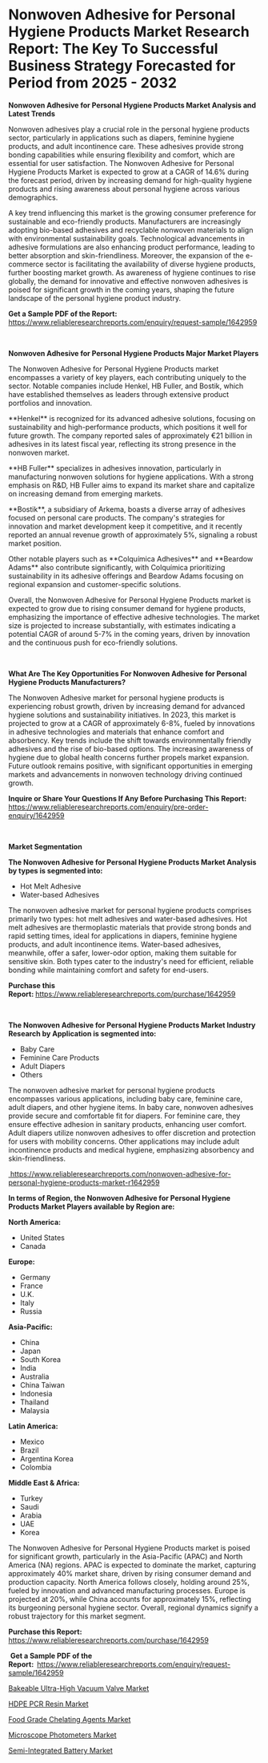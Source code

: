 <p><h1>Nonwoven Adhesive for Personal Hygiene Products Market Research Report: The Key To Successful Business Strategy Forecasted for Period from 2025 - 2032</h1></p><p><strong>Nonwoven Adhesive for Personal Hygiene Products Market Analysis and Latest Trends</strong></p>
<p><p>Nonwoven adhesives play a crucial role in the personal hygiene products sector, particularly in applications such as diapers, feminine hygiene products, and adult incontinence care. These adhesives provide strong bonding capabilities while ensuring flexibility and comfort, which are essential for user satisfaction. The Nonwoven Adhesive for Personal Hygiene Products Market is expected to grow at a CAGR of 14.6% during the forecast period, driven by increasing demand for high-quality hygiene products and rising awareness about personal hygiene across various demographics.</p><p>A key trend influencing this market is the growing consumer preference for sustainable and eco-friendly products. Manufacturers are increasingly adopting bio-based adhesives and recyclable nonwoven materials to align with environmental sustainability goals. Technological advancements in adhesive formulations are also enhancing product performance, leading to better absorption and skin-friendliness. Moreover, the expansion of the e-commerce sector is facilitating the availability of diverse hygiene products, further boosting market growth. As awareness of hygiene continues to rise globally, the demand for innovative and effective nonwoven adhesives is poised for significant growth in the coming years, shaping the future landscape of the personal hygiene product industry.</p></p>
<p><strong>Get a Sample PDF of the Report:&nbsp;</strong> <a href="https://www.reliableresearchreports.com/enquiry/request-sample/1642959?utm_campaign=7&utm_medium=2&utm_source=Github&utm_content=ia&utm_term=28032025&utm_id=nonwoven-adhesive-for-personal-hygiene-products">https://www.reliableresearchreports.com/enquiry/request-sample/1642959</a></p>
<p>&nbsp;</p>
<p><strong>Nonwoven Adhesive for Personal Hygiene Products Major Market Players</strong></p>
<p><p>The Nonwoven Adhesive for Personal Hygiene Products market encompasses a variety of key players, each contributing uniquely to the sector. Notable companies include Henkel, HB Fuller, and Bostik, which have established themselves as leaders through extensive product portfolios and innovation.</p><p>**Henkel** is recognized for its advanced adhesive solutions, focusing on sustainability and high-performance products, which positions it well for future growth. The company reported sales of approximately €21 billion in adhesives in its latest fiscal year, reflecting its strong presence in the nonwoven market.</p><p>**HB Fuller** specializes in adhesives innovation, particularly in manufacturing nonwoven solutions for hygiene applications. With a strong emphasis on R&D, HB Fuller aims to expand its market share and capitalize on increasing demand from emerging markets.</p><p>**Bostik**, a subsidiary of Arkema, boasts a diverse array of adhesives focused on personal care products. The company's strategies for innovation and market development keep it competitive, and it recently reported an annual revenue growth of approximately 5%, signaling a robust market position.</p><p>Other notable players such as **Colquímica Adhesives** and **Beardow Adams** also contribute significantly, with Colquímica prioritizing sustainability in its adhesive offerings and Beardow Adams focusing on regional expansion and customer-specific solutions.</p><p>Overall, the Nonwoven Adhesive for Personal Hygiene Products market is expected to grow due to rising consumer demand for hygiene products, emphasizing the importance of effective adhesive technologies. The market size is projected to increase substantially, with estimates indicating a potential CAGR of around 5-7% in the coming years, driven by innovation and the continuous push for eco-friendly solutions.</p></p>
<p>&nbsp;</p>
<p><strong>What Are The Key Opportunities For Nonwoven Adhesive for Personal Hygiene Products Manufacturers?</strong></p>
<p><p>The Nonwoven Adhesive market for personal hygiene products is experiencing robust growth, driven by increasing demand for advanced hygiene solutions and sustainability initiatives. In 2023, this market is projected to grow at a CAGR of approximately 6-8%, fueled by innovations in adhesive technologies and materials that enhance comfort and absorbency. Key trends include the shift towards environmentally friendly adhesives and the rise of bio-based options. The increasing awareness of hygiene due to global health concerns further propels market expansion. Future outlook remains positive, with significant opportunities in emerging markets and advancements in nonwoven technology driving continued growth.</p></p>
<p><strong>Inquire or Share Your Questions If Any Before Purchasing This Report:</strong> <a href="https://www.reliableresearchreports.com/enquiry/pre-order-enquiry/1642959?utm_campaign=7&utm_medium=2&utm_source=Github&utm_content=ia&utm_term=28032025&utm_id=nonwoven-adhesive-for-personal-hygiene-products">https://www.reliableresearchreports.com/enquiry/pre-order-enquiry/1642959</a></p>
<p>&nbsp;</p>
<p><strong>Market Segmentation</strong></p>
<p><strong>The Nonwoven Adhesive for Personal Hygiene Products Market Analysis by types is segmented into:</strong></p>
<p><ul><li>Hot Melt Adhesive</li><li>Water-based Adhesives</li></ul></p>
<p><p>The nonwoven adhesive market for personal hygiene products comprises primarily two types: hot melt adhesives and water-based adhesives. Hot melt adhesives are thermoplastic materials that provide strong bonds and rapid setting times, ideal for applications in diapers, feminine hygiene products, and adult incontinence items. Water-based adhesives, meanwhile, offer a safer, lower-odor option, making them suitable for sensitive skin. Both types cater to the industry's need for efficient, reliable bonding while maintaining comfort and safety for end-users.</p></p>
<p><strong>Purchase this Report:&nbsp;</strong><a href="https://www.reliableresearchreports.com/purchase/1642959?utm_campaign=7&utm_medium=2&utm_source=Github&utm_content=ia&utm_term=28032025&utm_id=nonwoven-adhesive-for-personal-hygiene-products">https://www.reliableresearchreports.com/purchase/1642959</a></p>
<p>&nbsp;</p>
<p><strong>The Nonwoven Adhesive for Personal Hygiene Products Market Industry Research by Application is segmented into:</strong></p>
<p><ul><li>Baby Care</li><li>Feminine Care Products</li><li>Adult Diapers</li><li>Others</li></ul></p>
<p><p>The nonwoven adhesive market for personal hygiene products encompasses various applications, including baby care, feminine care, adult diapers, and other hygiene items. In baby care, nonwoven adhesives provide secure and comfortable fit for diapers. For feminine care, they ensure effective adhesion in sanitary products, enhancing user comfort. Adult diapers utilize nonwoven adhesives to offer discretion and protection for users with mobility concerns. Other applications may include adult incontinence products and medical hygiene, emphasizing absorbency and skin-friendliness.</p></p>
<p><a href="https://www.reliableresearchreports.com/nonwoven-adhesive-for-personal-hygiene-products-market-r1642959?utm_campaign=7&utm_medium=2&utm_source=Github&utm_content=ia&utm_term=28032025&utm_id=nonwoven-adhesive-for-personal-hygiene-products">&nbsp;https://www.reliableresearchreports.com/nonwoven-adhesive-for-personal-hygiene-products-market-r1642959</a></p>
<p><strong>In terms of Region, the Nonwoven Adhesive for Personal Hygiene Products Market Players available by Region are:</strong></p>
<p>
    <p> <strong> North America: </strong>
        <ul>
            <li>United States</li>
            <li>Canada</li>
        </ul>
        </p> 
    <p> <strong> Europe: </strong>
        <ul>
            <li>Germany</li>
            <li>France</li>
            <li>U.K.</li>
            <li>Italy</li>
            <li>Russia</li>
        </ul>
        </p> 
    <p> <strong> Asia-Pacific: </strong>
        <ul>
            <li>China</li>
            <li>Japan</li>
            <li>South Korea</li>
            <li>India</li>
            <li>Australia</li>
            <li>China Taiwan</li>
            <li>Indonesia</li>
            <li>Thailand</li>
            <li>Malaysia</li>
        </ul>
        </p> 
    <p> <strong> Latin America: </strong>
        <ul>
            <li>Mexico</li>
            <li>Brazil</li>
            <li>Argentina Korea</li>
            <li>Colombia</li>
        </ul>
        </p> 
    <p> <strong> Middle East & Africa: </strong>
        <ul>
            <li>Turkey</li>
            <li>Saudi</li>
            <li>Arabia</li>
            <li>UAE</li>
            <li>Korea</li>
        </ul>
    </p>
    </p>
<p><p>The Nonwoven Adhesive for Personal Hygiene Products market is poised for significant growth, particularly in the Asia-Pacific (APAC) and North America (NA) regions. APAC is expected to dominate the market, capturing approximately 40% market share, driven by rising consumer demand and production capacity. North America follows closely, holding around 25%, fueled by innovation and advanced manufacturing processes. Europe is projected at 20%, while China accounts for approximately 15%, reflecting its burgeoning personal hygiene sector. Overall, regional dynamics signify a robust trajectory for this market segment.</p></p>
<p><strong>Purchase this Report: </strong><a href="https://www.reliableresearchreports.com/purchase/1642959?utm_campaign=7&utm_medium=2&utm_source=Github&utm_content=ia&utm_term=28032025&utm_id=nonwoven-adhesive-for-personal-hygiene-products">https://www.reliableresearchreports.com/purchase/1642959</a></p>
<p>&nbsp;<strong>Get a Sample PDF of the Report:&nbsp;&nbsp;</strong><a href="https://www.reliableresearchreports.com/enquiry/request-sample/1642959?utm_campaign=7&utm_medium=2&utm_source=Github&utm_content=ia&utm_term=28032025&utm_id=nonwoven-adhesive-for-personal-hygiene-products">https://www.reliableresearchreports.com/enquiry/request-sample/1642959</a></p>
<p><strong></strong></p>
<p><p><a href="https://github.com/cachuhashieb/Market-Research-Report-List-1/blob/main/bakeable-ultra-high-vacuum-valve-market.md?utm_campaign=7&utm_medium=2&utm_source=Github&utm_content=ia&utm_term=28032025&utm_id=nonwoven-adhesive-for-personal-hygiene-products">Bakeable Ultra-High Vacuum Valve Market</a></p><p><a href="https://github.com/lenjakam/Market-Research-Report-List-1/blob/main/hdpe-pcr-resin-market.md?utm_campaign=7&utm_medium=2&utm_source=Github&utm_content=ia&utm_term=28032025&utm_id=nonwoven-adhesive-for-personal-hygiene-products">HDPE PCR Resin Market</a></p><p><a href="https://github.com/groszsaoudrd/Market-Research-Report-List-1/blob/main/food-grade-chelating-agents-market.md?utm_campaign=7&utm_medium=2&utm_source=Github&utm_content=ia&utm_term=28032025&utm_id=nonwoven-adhesive-for-personal-hygiene-products">Food Grade Chelating Agents Market</a></p><p><a href="https://github.com/kmettjanksj7/Market-Research-Report-List-1/blob/main/microscope-photometers-market.md?utm_campaign=7&utm_medium=2&utm_source=Github&utm_content=ia&utm_term=28032025&utm_id=nonwoven-adhesive-for-personal-hygiene-products">Microscope Photometers Market</a></p><p><a href="https://github.com/denuetkachci/Market-Research-Report-List-1/blob/main/semi-integrated-battery-market.md?utm_campaign=7&utm_medium=2&utm_source=Github&utm_content=ia&utm_term=28032025&utm_id=nonwoven-adhesive-for-personal-hygiene-products">Semi-Integrated Battery Market</a></p></p>